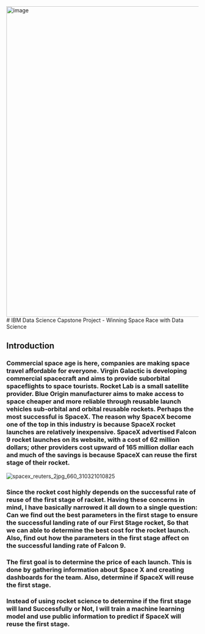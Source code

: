 
<img width="812" alt="image" src="https://user-images.githubusercontent.com/63530823/168828751-83c1b350-ddac-4c80-873a-2fbd70c6dae1.png">
# IBM Data Science Capstone Project - Winning Space Race with Data Science

## Introduction

### Commercial space age is here, companies are making space travel affordable for everyone. Virgin Galactic is developing commercial spacecraft and aims to provide suborbital spaceflights to space tourists. Rocket Lab is a small satellite provider. Blue Origin manufacturer aims to make access to space cheaper and more reliable through reusable launch vehicles sub-orbital and orbital reusable rockets. Perhaps the most successful is SpaceX. The reason why SpaceX become one of the top in this industry is because SpaceX rocket launches are relatively inexpensive. SpaceX advertised Falcon 9 rocket launches on its website, with a cost of 62 million dollars; other providers cost upward of 165 million dollar each and much of the savings is because SpaceX can reuse the first stage of their rocket.
![spacex_reuters_2jpg_660_310321010825](https://user-images.githubusercontent.com/63530823/153649640-595776ed-40b5-4d4b-96d3-b8151d00a9d2.jpg)

### Since the rocket cost highly depends on the successful rate of reuse of the first stage of racket. Having these concerns in mind, I have basically narrowed it all down to a single question: Can we find out the best parameters in the first stage to ensure the successful landing rate of our First Stage rocket, So that we can able to determine the best cost for the rocket launch. Also, find out how the parameters in the first stage affect on the successful landing rate of Falcon 9.

### The first goal is to determine the price of each launch. This is done by gathering information about Space X and creating dashboards for the team. Also, determine if SpaceX will reuse the first stage.

### Instead of using rocket science to determine if the first stage will land Successfully or Not, I will train a machine learning model and use public information to predict if SpaceX will reuse the first stage.
